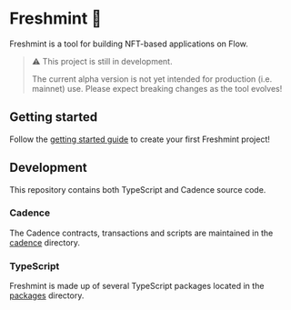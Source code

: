 # Freshmint 🍃

Freshmint is a tool for building NFT-based applications on Flow.

> :warning: This project is still in development.
>
> The current alpha version is not yet intended for production (i.e. mainnet) use. Please expect breaking changes as the tool evolves!

## Getting started

Follow the [getting started guide](./docs/getting-started.md) to create your first Freshmint project!

## Development

This repository contains both TypeScript and Cadence source code.

### Cadence

The Cadence contracts, transactions and scripts are maintained in the [cadence](./cadence) directory.

### TypeScript

Freshmint is made up of several TypeScript packages located in the [packages](./packages) directory.
